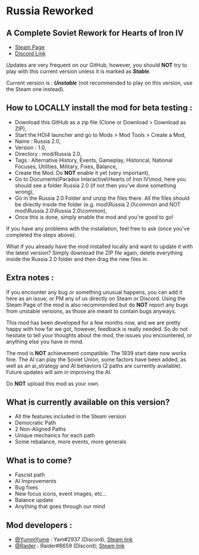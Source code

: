 # Russia Reworked
## A Complete Soviet Rework for Hearts of Iron IV

- [Steam Page](https://steamcommunity.com/sharedfiles/filedetails/?id=2092066524)
- [Discord Link](https://discord.gg/xf5PUxK)

Updates are very frequent on our GitHub, however, you should **NOT** try to play with this current version unless it is marked as **_Stable_**.

Current version is : **_Unstable_** (not recommended to play on this version, use the Steam one instead).

## How to LOCALLY install the mod for beta testing :

- Download this GitHub as a zip file (Clone or Download > Download as ZIP),
- Start the HOI4 launcher and go to Mods > Mod Tools > Create a Mod,
- Name : Russia 2.0,
- Version : 1.0,
- Directory : mod/Russia 2.0,
- Tags : Alternative History, Events, Gameplay, Historical, National Focuses, Utilities, Military, Fixes, Balance,
- Create the Mod. Do **NOT** enable it yet (very important),
- Go to Documents\Paradox Interactive\Hearts of Iron IV\mod, here you should see a folder Russia 2.0 (if not then you've done something wrong),
- Go in the Russia 2.0 Folder and unzip the files there. All the files should be directly inside the folder (e.g. mod\Russia 2.0\common and NOT mod\Russia 2.0\Russia 2.0\common),
- Once this is done, simply enable the mod and you're good to go!

If you have any problems with the installation, feel free to ask (once you've completed the steps above).

What if you already have the mod installed locally and want to update it with the latest version?
Simply download the ZIP file again, delete everything inside the Russia 2.0 folder and then drag the new files in.

## Extra notes :

If you encounter any bug or something unusual happens, you can add it here as an issue, or PM any of us directly on Steam or Discord. Using the Steam Page of the mod is also recommended but do **NOT** report any bugs from unstable versions, as those are meant to contain bugs anyways.

This mod has been developed for a few months now, and we are pretty happy with how far we got, however, feedback is really needed. So do not hesitate to tell your thoughts about the mod, the issues you encountered, or anything else you have in mind.

The mod is **NOT** achievement compatible. The 1939 start date now works fine.
The AI can play the Soviet Union, some factors have been added, as well as an ai_strategy and AI behaviors (2 paths are currently available). Future updates will aim in improving the AI.

Do **NOT** upload this mod as your own.

## What is currently available on this version?

- All the features included in the Steam version
- Democratic Path
- 2 Non-Aligned Paths
- Unique mechanics for each path
- Some rebalance, more events, more generals

## What is to come?

- Fascist path
- AI Improvements
- Bug fixes
- New focus icons, event images, etc...
- Balance update
- Anything that goes through our mind

## Mod developers :
- [@YummYume](https://github.com/YummYume) : Yam#2937 (Discord), [Steam link](https://steamcommunity.com/profiles/76561198081584510)
- [@Raider](https://github.com/Raider472) : Яaider#8659 (Discord); [Steam link](https://steamcommunity.com/profiles/76561198082391047)
